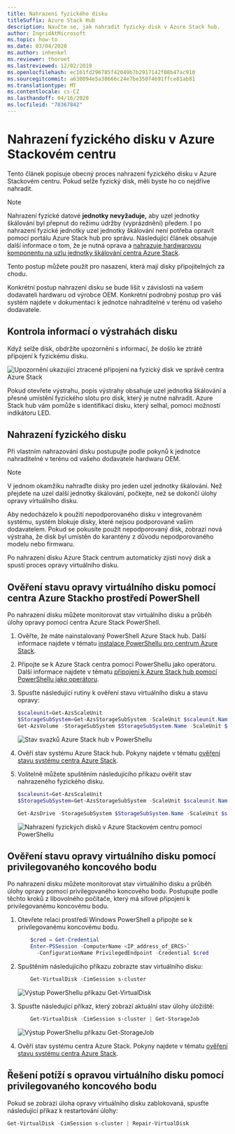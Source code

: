 ```yaml
---
title: Nahrazení fyzického disku
titleSuffix: Azure Stack Hub
description: Naučte se, jak nahradit fyzický disk v Azure Stack hub.
author: IngridAtMicrosoft
ms.topic: how-to
ms.date: 03/04/2020
ms.author: inhenkel
ms.reviewer: thoroet
ms.lastreviewed: 12/02/2019
ms.openlocfilehash: ec161fd296785f42049b7b2917142f08b47ac910
ms.sourcegitcommit: a630894e5a38666c24e7be350f4691ffce81ab81
ms.translationtype: MT
ms.contentlocale: cs-CZ
ms.lasthandoff: 04/16/2020
ms.locfileid: "78367842"
---
```

# <a name="replace-a-physical-disk-in-azure-stack-hub"></a>Nahrazení fyzického disku v Azure Stackovém centru

Tento článek popisuje obecný proces nahrazení fyzického disku v Azure Stackovém centru. Pokud selže fyzický disk, měli byste ho co nejdříve nahradit.

> [!Note]  
> Nahrazení fyzické datové **jednotky nevyžaduje,** aby uzel jednotky škálování byl přepnut do režimu údržby (vyprázdnění) předem. I po nahrazení fyzické jednotky uzel jednotky škálování není potřeba opravit pomocí portálu Azure Stack hub pro správu. Následující článek obsahuje další informace o tom, že je nutná oprava a [nahrazuje hardwarovou komponentu na uzlu jednotky škálování centra Azure Stack](azure-stack-replace-component.md).

Tento postup můžete použít pro nasazení, která mají disky připojitelných za chodu.

Konkrétní postup nahrazení disku se bude lišit v závislosti na vašem dodavateli hardwaru od výrobce OEM. Konkrétní podrobný postup pro váš systém najdete v dokumentaci k jednotce nahraditelné v terénu od vašeho dodavatele.

## <a name="review-disk-alert-information"></a>Kontrola informací o výstrahách disku
Když selže disk, obdržíte upozornění s informací, že došlo ke ztrátě připojení k fyzickému disku.

![Upozornění ukazující ztracené připojení na fyzický disk ve správě centra Azure Stack](media/azure-stack-replace-disk/DiskAlert.png)

Pokud otevřete výstrahu, popis výstrahy obsahuje uzel jednotka škálování a přesné umístění fyzického slotu pro disk, který je nutné nahradit. Azure Stack hub vám pomůže s identifikací disku, který selhal, pomocí možností indikátoru LED.

## <a name="replace-the-physical-disk"></a>Nahrazení fyzického disku

Při vlastním nahrazování disku postupujte podle pokynů k jednotce nahraditelné v terénu od vašeho dodavatele hardwaru OEM.

> [!note]
> V jednom okamžiku nahraďte disky pro jeden uzel jednotky škálování. Než přejdete na uzel další jednotky škálování, počkejte, než se dokončí úlohy opravy virtuálního disku.

Aby nedocházelo k použití nepodporovaného disku v integrovaném systému, systém blokuje disky, které nejsou podporované vaším dodavatelem. Pokud se pokusíte použít nepodporovaný disk, zobrazí nová výstraha, že disk byl umístěn do karantény z důvodu nepodporovaného modelu nebo firmwaru.

Po nahrazení disku Azure Stack centrum automaticky zjistí nový disk a spustí proces opravy virtuálního disku.

## <a name="check-the-status-of-virtual-disk-repair-using-azure-stack-hub-powershell"></a>Ověření stavu opravy virtuálního disku pomocí centra Azure Stackho prostředí PowerShell

Po nahrazení disku můžete monitorovat stav virtuálního disku a průběh úlohy opravy pomocí centra Azure Stack PowerShell.

1. Ověřte, že máte nainstalovaný PowerShell Azure Stack hub. Další informace najdete v tématu [instalace PowerShellu pro centrum Azure Stack](azure-stack-powershell-install.md).
2. Připojte se k Azure Stack centra pomocí PowerShellu jako operátoru. Další informace najdete v tématu [připojení k Azure Stack hub pomocí PowerShellu jako operátoru](azure-stack-powershell-configure-admin.md).
3. Spusťte následující rutiny k ověření stavu virtuálního disku a stavu opravy:

    ```powershell  
    $scaleunit=Get-AzsScaleUnit
    $StorageSubSystem=Get-AzsStorageSubSystem -ScaleUnit $scaleunit.Name
    Get-AzsVolume -StorageSubSystem $StorageSubSystem.Name -ScaleUnit $scaleunit.name | Select-Object VolumeLabel, OperationalStatus, RepairStatus
    ```

    ![Stav svazků Azure Stack hub v PowerShellu](media/azure-stack-replace-disk/get-azure-stack-volumes-health.png)

4. Ověří stav systému Azure Stack hub. Pokyny najdete v tématu [ověření stavu systému centra Azure Stack](azure-stack-diagnostic-test.md).
5. Volitelně můžete spuštěním následujícího příkazu ověřit stav nahrazeného fyzického disku.

    ```powershell  
    $scaleunit=Get-AzsScaleUnit
    $StorageSubSystem=Get-AzsStorageSubSystem -ScaleUnit $scaleunit.Name

    Get-AzsDrive -StorageSubSystem $StorageSubSystem.Name -ScaleUnit $scaleunit.name | Sort-Object StorageNode,MediaType,PhysicalLocation | Format-Table Storagenode, Healthstatus, PhysicalLocation, Model, MediaType,  CapacityGB, CanPool, CannotPoolReason
    ```

    ![Nahrazení fyzických disků v Azure Stackovém centru pomocí PowerShellu](media/azure-stack-replace-disk/check-replaced-physical-disks-azure-stack.png)

## <a name="check-the-status-of-virtual-disk-repair-using-the-privileged-endpoint"></a>Ověření stavu opravy virtuálního disku pomocí privilegovaného koncového bodu

Po nahrazení disku můžete monitorovat stav virtuálního disku a průběh úlohy opravy pomocí privilegovaného koncového bodu. Postupujte podle těchto kroků z libovolného počítače, který má síťové připojení k privilegovanému koncovému bodu.

1. Otevřete relaci prostředí Windows PowerShell a připojte se k privilegovanému koncovému bodu.

    ```powershell
        $cred = Get-Credential
        Enter-PSSession -ComputerName <IP_address_of_ERCS>`
          -ConfigurationName PrivilegedEndpoint -Credential $cred
    ```
  
2. Spuštěním následujícího příkazu zobrazte stav virtuálního disku:

    ```powershell
        Get-VirtualDisk -CimSession s-cluster
    ```

   ![Výstup PowerShellu příkazu Get-VirtualDisk](media/azure-stack-replace-disk/GetVirtualDiskOutput.png)

3. Spusťte následující příkaz, který zobrazí aktuální stav úlohy úložiště:

    ```powershell
        Get-VirtualDisk -CimSession s-cluster | Get-StorageJob
    ```

    ![Výstup PowerShellu příkazu Get-StorageJob](media/azure-stack-replace-disk/GetStorageJobOutput.png)

4. Ověří stav systému centra Azure Stack. Pokyny najdete v tématu [ověření stavu systému centra Azure Stack](azure-stack-diagnostic-test.md).

## <a name="troubleshoot-virtual-disk-repair-using-the-privileged-endpoint"></a>Řešení potíží s opravou virtuálního disku pomocí privilegovaného koncového bodu

Pokud se zobrazí úloha opravy virtuálního disku zablokovaná, spusťte následující příkaz k restartování úlohy:

```powershell
Get-VirtualDisk -CimSession s-cluster | Repair-VirtualDisk
```
